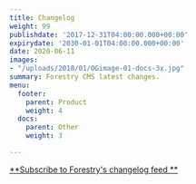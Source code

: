 ```yaml
---
title: Changelog
weight: 99
publishdate: '2017-12-31T04:00:00.000+00:00'
expirydate: '2030-01-01T04:00:00.000+00:00'
date: 2020-06-11
images:
- "/uploads/2018/01/OGimage-01-docs-3x.jpg"
summary: Forestry CMS latest changes.
menu:
  footer:
    parent: Product
    weight: 4
  docs:
    parent: Other
    weight: 3

---
```

[**Subscribe to Forestry's changelog feed **](https://forestry.io/docs/changelog/index.xml "Forestry Changelog Feed")